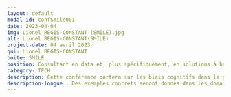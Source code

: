 ```yaml
---
layout: default
modal-id: confSmile001
date: 2023-04-04
img: Lionel-REGIS-CONSTANT-(SMILE).jpg
alt: Lionel REGIS-CONSTANT(SMILE)
project-date: 04 avril 2023
qui: Lionel REGIS-CONSTANT
boite: SMILE
position: Consultant en data et, plus spécifiquement, en solutions à base de Machine Learning <br>
category: TECH
description: Cette conférence portera sur les biais cognitifs dans la gestion des données. Typiquement comment les biais cognitifs peuvent influencer la collecte, l'analyse et la prise de décision basée sur les données.
description-longue : Des exemples concrets seront donnés dans les domaines de la marine et de l'agroalimentaire pour montrer comment ces biais cognitifs peuvent avoir un impact négatif sur les projets IoT. Par exemple, dans le domaine maritime, vous entendrez comment les biais cognitifs peuvent entraîner une sous-estimation des risques liés à l'utilisation d'IoT à bord des navires et comment cela peut causer des erreurs de calcul. Dans l'agroalimentaire, vous verrez comment les biais cognitifs peuvent entraîner une sur-estimation des résultats de l'utilisation de l'IoT dans les cultures.
---
```


